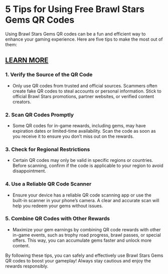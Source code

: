 # <h1>5 Tips for Using Free Brawl Stars Gems QR Codes</h1>

<div class="ds-markdown ds-markdown--block">
<p>Using Brawl Stars Gems QR codes can be a fun and efficient way to enhance your gaming experience. Here are five tips to make the most out of them:</p>
<h2><a href="https://sites.google.com/view/brawl-stars-1000-free-gems-unl/">LEARN MORE</a></h2>
<h3>1. <strong>Verify the Source of the QR Code</strong></h3>
<ul>
<li>
<p>Only use QR codes from trusted and official sources. Scammers often create fake QR codes to steal accounts or personal information. Stick to official Brawl Stars promotions, partner websites, or verified content creators.</p>
</li>
</ul>
<h3>2. <strong>Scan QR Codes Promptly</strong></h3>
<ul>
<li>
<p>Some QR codes for in-game rewards, including gems, may have expiration dates or limited-time availability. Scan the code as soon as you receive it to ensure you don&rsquo;t miss out on the rewards.</p>
</li>
</ul>
<h3>3. <strong>Check for Regional Restrictions</strong></h3>
<ul>
<li>
<p>Certain QR codes may only be valid in specific regions or countries. Before scanning, confirm if the code is applicable to your region to avoid disappointment.</p>
</li>
</ul>
<h3>4. <strong>Use a Reliable QR Code Scanner</strong></h3>
<ul>
<li>
<p>Ensure your device has a reliable QR code scanning app or use the built-in scanner in your phone&rsquo;s camera. A clear and accurate scan will help you redeem your gems without issues.</p>
</li>
</ul>
<h3>5. <strong>Combine QR Codes with Other Rewards</strong></h3>
<ul>
<li>
<p>Maximize your gem earnings by combining QR code rewards with other in-game events, such as trophy road progress, brawl passes, or special offers. This way, you can accumulate gems faster and unlock more content.</p>
</li>
</ul>
<p>By following these tips, you can safely and effectively use Brawl Stars Gems QR codes to boost your gameplay! Always stay cautious and enjoy the rewards responsibly.</p>
</div>
